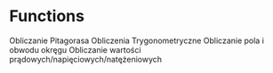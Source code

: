 # Functions
 Obliczanie Pitagorasa
 Obliczenia Trygonometryczne
 Obliczanie pola i obwodu okręgu
 Obliczanie wartości prądowych/napięciowych/natężeniowych
